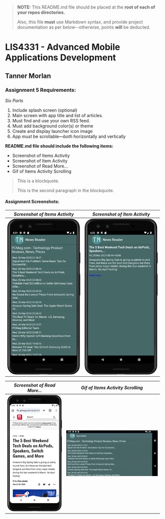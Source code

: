 > **NOTE:** This README.md file should be placed at the **root of each of your repos directories.**
>
>Also, this file **must** use Markdown syntax, and provide project documentation as per below--otherwise, points **will** be deducted.
>

# LIS4331 - Advanced Mobile Applications Development

## Tanner Morlan

### **Assignment 5 Requirements:**

*Six Parts*

1. Include splash screen (optional)
2. Main screen with app title and list of articles.
3. Must find and use your own RSS feed.
4. Must add background color(s) or theme
5. Create and display launcher icon image
6. App *must* be scrollable—*both* horizontally and vertically

**README.md file should include the following items:**

- Screenshot of Items Activity
- Screenshot of Item Activity
- Screenshot of Read More...
- Gif of Items Activity Scrolling

> This is a blockquote.
> 
> This is the second paragraph in the blockquote.
>

#### **Assignment Screenshots:**

| *Screenshot of Items Activity* | *Screenshot of Item Activity* |
| ------------- | ------------- |
| ![Screenshot of Items Activity](img/items_activity.png "Screenshot of Items Activity") | ![Screenshot of Item Activity](img/item_activity.png "Screenshot of Item Activity") |

| *Screenshot of Read More...* | *Gif of Items Activity Scrolling* |
| ------------- | ------------- |
| ![Screenshot of Read More...](img/read_more.png "Screenshot of Read More...") | ![Gif of Items Activity Scrolling](img/scrolling.gif "Gif of Items Activity Scrolling") |

